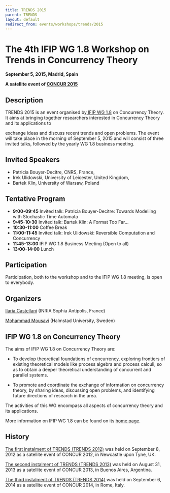 ```yaml
---
title: TRENDS 2015
parent: TRENDS
layout: default
redirect_from: events/workshops/trends/2015
---
```


# The 4th IFIP WG 1.8 Workshop on Trends in Concurrency Theory

**September 5, 2015, Madrid, Spain**

**A satellite event of [CONCUR 2015](http://mafalda.fdi.ucm.es/concur2015/)**

## Description

TRENDS 2015 is an event organised by[ IFIP WG 1.8](https://www.concurrency-theory.org/organizations/ifip) on Concurrency Theory. It aims at bringing together researchers interested in Concurrency Theory and its applications to

exchange ideas and discuss recent trends and open problems. The event will take place in the morning of September 5, 2015 and will consist of three invited talks, followed by the yearly WG 1.8 business meeting.

## Invited Speakers

* Patricia Bouyer-Decitre, CNRS, France,
* Irek Ulidowski, University of Leicester, United Kingdom,
* Bartek Klin, University of Warsaw, Poland

## Tentative Program

* **9:00-09:45** Invited talk: Patricia Bouyer-Decitre: Towards Modeliing with Stochastic Time Automata
* **9:45-10:30** Invited talk: Bartek Klin: A Format Too Far...
* **10:30-11:00** Coffee Break
* **11:00-11:45** Invited talk: Irek Ulidowski: Reversible Computation and Concurrency
* **11:45-13:00** IFIP WG 1.8 Business Meeting (Open to all)
* **13:00-14:00** Lunch

## Participation

Participation, both to the workshop and to the IFIP WG 1.8 meeting, is open to everybody.

## Organizers

[Ilaria Castellani](http://www-sop.inria.fr/members/Ilaria.Castellani/Home.html) (INRIA Sophia Antipolis, France)

[Mohammad Mousavi](http://ceres.hh.se/mediawiki/Mohammad_Mousavi) (Halmstad University, Sweden)

## IFIP WG 1.8 on Concurrency Theory

The aims of IFIP WG 1.8 on Concurrency Theory are:

* To develop theoretical foundations of concurrency, exploring frontiers of existing theoretical models like process algebra and process calculi, so as to obtain a deeper theoretical understanding of concurrent and parallel systems.

* To promote and coordinate the exchange of information on concurrency theory, by sharing ideas, discussing open problems, and identifying future directions of research in the area.

The activities of this WG encompass all aspects of concurrency theory and its applications.

More information on IFIP WG 1.8 can be found on its [home page](https://www.concurrency-theory.org/organizations/ifip).

## History

[The first instalment of TRENDS (TRENDS 2012)](http://www.win.tue.nl/trends12/) was held on September 8, 2012 as a satellite event of CONCUR 2012, in Newcastle upon Tyne, UK.

[The second instalment of TRENDS (TRENDS 2013)](http://www.win.tue.nl/trends13/) was held on August 31, 2013 as a satellite event of CONCUR 2013, in Buenos Aires, Argentina.

[The third instalment of TRENDS (TRENDS 2014)](http://ceres.hh.se/mediawiki/TRENDS_2014) was held on September 6, 2014 as a satellite event of CONCUR 2014, in Rome, Italy.